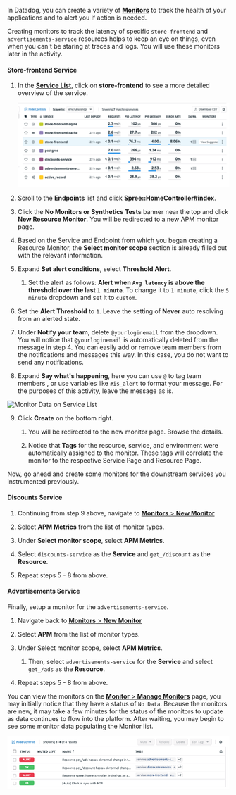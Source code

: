 In Datadog, you can create a variety of <a href="https://docs.datadoghq.com/monitors/" target="_datadog">**Monitors**</a> to track the health of your applications and to alert you if action is needed. 

Creating monitors to track the latency of specific `store-frontend` and `advertisements-service` resources helps to keep an eye on things, even when you can't be staring at traces and logs. You will use these monitors later in the activity.

#### Store-frontend Service

1. In the <a href="https://app.datadoghq.com/apm/services?env=intro-apm" target="_datadog">**Service List**</a>, click on **store-frontend** to see a more detailed overview of the service. 

    ![Store Frontend Flow](./assets/store-frontend-list.png)

2. Scroll to the **Endpoints** list and click **Spree::HomeController#index**.

3. Click the **No Monitors or Synthetics Tests** banner near the top and click **New Resource Monitor**. You will be redirected to a new APM monitor page.

4. Based on the Service and Endpoint from which you began creating a Resource Monitor, the **Select monitor scope** section is already filled out with the relevant information.

5. Expand **Set alert conditions**, select **Threshold Alert**. 

    1. Set the alert as follows: **Alert when `Avg latency` is above the threshold over the last `1 minute`**. To change it to `1 minute`, click the `5 minute` dropdown and set it to `custom`.

6. Set the **Alert Threshold** to `1`. Leave the setting of **Never** auto resolving from an alerted state.

7. Under **Notify your team**, delete `@yourloginemail` from the dropdown. You will notice that `@yourloginemail` is automatically deleted from the message in step 4. You can easily add or remove team members from the notifications and messages this way. In this case, you do not want to send any notifications.

8. Expand **Say what's happening**, here you can use `@` to tag team members , or use variables like `#is_alert` to format your message. For the purposes of this activity, leave the message as is.

![Monitor Data on Service List](./assets/message-options.png)

9. Click **Create** on the bottom right. 

    1. You will be redirected to the new monitor page. Browse the details. 
    
    2. Notice that **Tags** for the resource, service, and environment were automatically assigned to the monitor. These tags will correlate the monitor to the respective Service Page and Resource Page.

Now, go ahead and create some monitors for the downstream services you instrumented previously.

#### Discounts Service

1. Continuing from step 9 above, navigate to <a href="https://app.datadoghq.com/monitors/create" target="_datadog">**Monitors** > **New Monitor**</a>

2. Select **APM Metrics** from the list of monitor types.

3. Under **Select monitor scope**, select **APM Metrics**.

4. Select `discounts-service` as the **Service** and `get_/discount` as the **Resource**.

5. Repeat steps 5 - 8 from above.

#### Advertisements Service

Finally, setup a monitor for the `advertisements-service`. 

1. Navigate back to <a href="https://app.datadoghq.com/monitors/create" target="_datadog">**Monitors** > **New Monitor**</a>

2. Select **APM** from the list of monitor types.

3. Under Select monitor scope, select **APM Metrics**.

    1. Then, select `advertisements-service` for the **Service** and select `get_/ads` as the **Resource**.

4. Repeat steps 5 - 8 from above.

You can view the monitors on the <a href="https://app.datadoghq.com/monitors/manage" target="_datadog">**Monitor** > **Manage Monitors**</a> page, you may initially notice that they have a status of `No Data`. Because the monitors are new, it may take a few minutes for the status of the monitors to update as data continues to flow into the platform. After waiting, you may begin to see some monitor data populating the Monitor list.

![Monitor Data on Service List](./assets/monitor-data-list.png)

